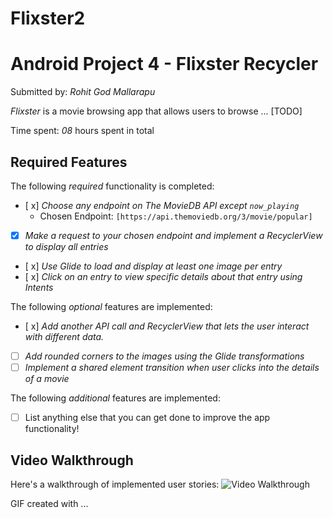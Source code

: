 # Flixster2
# Android Project 4 - Flixster Recycler 

Submitted by: *Rohit God Mallarapu*

*Flixster* is a movie browsing app that allows users to browse ... [TODO] 

Time spent: *08* hours spent in total

## Required Features

The following *required* functionality is completed:

- [ x] *Choose any endpoint on The MovieDB API except `now_playing`*
  - Chosen Endpoint: `[https://api.themoviedb.org/3/movie/popular]`
- [x] *Make a request to your chosen endpoint and implement a RecyclerView to display all entries*
- [ x] *Use Glide to load and display at least one image per entry*
- [ x] *Click on an entry to view specific details about that entry using Intents*

The following *optional* features are implemented:
- [ x] *Add another API call and RecyclerView that lets the user interact with different data.* 
- [ ] *Add rounded corners to the images using the Glide transformations*
- [ ] *Implement a shared element transition when user clicks into the details of a movie*

The following *additional* features are implemented:

- [ ] List anything else that you can get done to improve the app functionality!

## Video Walkthrough

Here's a walkthrough of implemented user stories:
<img src='http://i.imgur.com/link/to/your/gif/file.gif' title='Video Walkthrough' width='' alt='Video Walkthrough' />

<!-- Replace this with whatever GIF tool you used! -->
GIF created with ...  
<!-- Recommended tools:
[Kap](https://getkap.co/) for macOS
[ScreenToGif](https://www.screentogif.com/) for Windows
[peek](https://github.com/phw/peek) for Linux. -->
